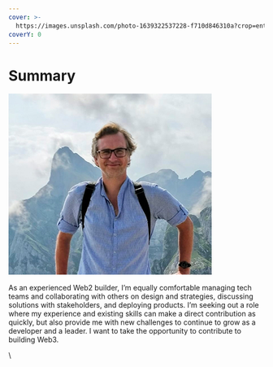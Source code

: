 ```yaml
---
cover: >-
  https://images.unsplash.com/photo-1639322537228-f710d846310a?crop=entropy&cs=srgb&fm=jpg&ixid=MnwxOTcwMjR8MHwxfHNlYXJjaHw3fHxibG9ja2NoYWlufGVufDB8fHx8MTY0NzU1OTgwMQ&ixlib=rb-1.2.1&q=85
coverY: 0
---
```


# Summary

![Hello!](.gitbook/assets/hello.jpg)

As an experienced Web2 builder, I’m equally comfortable managing tech teams and collaborating with others on design and strategies, discussing solutions with stakeholders, and deploying products. I’m seeking out a role where my experience and existing skills can make a direct contribution as quickly, but also provide me with new challenges to continue to grow as a developer and a leader.  I want to take the opportunity to contribute to building Web3.

\
